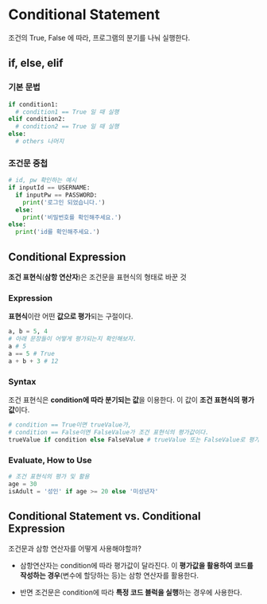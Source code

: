 # Conditional Statement

조건의 True, False 에 따라, 프로그램의 분기를 나눠 실행한다.

## if, else, elif

### 기본 문법

```python
if condition1:
  # condition1 == True 일 때 실행
elif condition2:
  # condition2 == True 일 때 실행
else:
  # others 나머지
```

### 조건문 중첩

```python
# id, pw 확인하는 예시
if inputId == USERNAME:
  if inputPw == PASSWORD:
    print('로그인 되었습니다.')
  else:
    print('비밀번호를 확인해주세요.')
else:
  print('id를 확인해주세요.')
```

## Conditional Expression 

**조건 표현식**(**삼항 연산자**)은 조건문을 표현식의 형태로 바꾼 것

### Expression

**표현식**이란 어떤 **값으로 평가**되는 구절이다.
```python
a, b = 5, 4
# 아래 문장들이 어떻게 평가되는지 확인해보자.
a # 5
a == 5 # True
a + b + 3 # 12
```

### Syntax

조건 표현식은 **condition에 따라 분기되는 값**을 이용한다.
이 값이 **조건 표현식의 평가값**이다.

```python
# condition == True이면 trueValue가,
# condition == False이면 FalseValue가 조건 표현식의 평가값이다.
trueValue if condition else FalseValue # trueValue 또는 FalseValue로 평가
```

### Evaluate, How to Use

```python
# 조건 표현식의 평가 및 활용
age = 30
isAdult = '성인' if age >= 20 else '미성년자'
```

## Conditional Statement vs. Conditional Expression

조건문과 삼항 연산자를 어떻게 사용해야할까?

- 삼항연산자는 condition에 따라 평가값이 달라진다.
이 **평가값을 활용하여 코드를 작성하는 경우**(변수에 할당하는 등)는 삼항 연산자를 활용한다. 

- 반면 조건문은 condition에 따라 **특정 코드 블럭을 실행**하는 경우에 사용한다.